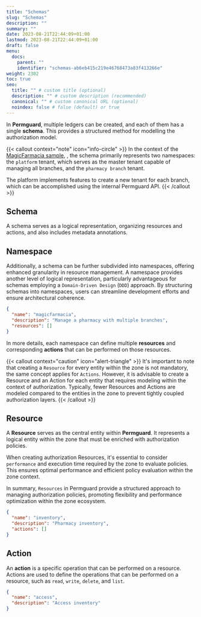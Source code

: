 ```yaml
---
title: "Schemas"
slug: "Schemas"
description: ""
summary: ""
date: 2023-08-21T22:44:09+01:00
lastmod: 2023-08-21T22:44:09+01:00
draft: false
menu:
  docs:
    parent: ""
    identifier: "schemas-ab6eb415c219e46768473a83f413266e"
weight: 2302
toc: true
seo:
  title: "" # custom title (optional)
  description: "" # custom description (recommended)
  canonical: "" # custom canonical URL (optional)
  noindex: false # false (default) or true
---
```


In **Permguard**, multiple ledgers can be created, and each of them has a single **schema**. This provides a structured method for modelling the authorization model.

{{< callout context="note" icon="info-circle" >}}
In the context of the [MagicFarmacia sample](/docs/0.1/getting-started/adoption-through-example#integration-use-case-pharmacy-branch-management), , the schema primarily represents two namespaces: the `platform` tenant, which serves as the master tenant capable of managing all branches, and the `pharmacy branch` tenant.

The platform implements features to create a new tenant for each branch, which can be accomplished using the internal Permguard API.
{{< /callout >}}

## Schema

A schema serves as a logical representation, organizing resources and actions, and also includes metadata annotations.

## Namespace

Additionally, a schema can be further subdivided into namespaces, offering enhanced granularity in resource management. A namespace provides another level of logical representation, particularly advantageous for schemas employing a `Domain-Driven Design` (`DDD`) approach. By structuring schemas into namespaces, users can streamline development efforts and ensure architectural coherence.

```json
{
  "name": "magicfarmacia",
  "description": "Manage a pharmacy with multiple branches",
  "resources": []
}
```

In more details, each namespace can define multiple **resources** and corresponding **actions** that can be performed on those resources.

{{< callout context="caution" icon="alert-triangle" >}}
It's important to note that creating a `Resource` for every entity within the zone is not mandatory, the same concept applies for `Actions`.
However, it is advisable to create a Resource and an Action for each entity that requires modeling within the context of authorization.
Typically, fewer Resources and Actions are modeled compared to the entities in the zone to prevent tightly coupled authorization layers.
{{< /callout >}}

## Resource

A **Resource** serves as the central entity within **Permguard**. It represents a logical entity within the zone that must be enriched with authorization policies.

When creating authorization Resources, it's essential to consider `performance` and execution time required by the zone to evaluate policies. This ensures optimal performance and efficient policy evaluation within the zone context.

In summary, `Resources` in Permguard provide a structured approach to managing authorization policies, promoting flexibility and performance optimization within the zone ecosystem.

```json
{
  "name": "inventory",
  "description": "Pharmacy inventory",
  "actions": []
}
```

## Action

An **action** is a specific operation that can be performed on a resource. Actions are used to define the operations that can be performed on a resource, such as `read`, `write`, `delete`, and `list`.

```json
{
  "name": "access",
  "description": "Access inventory"
}
```
